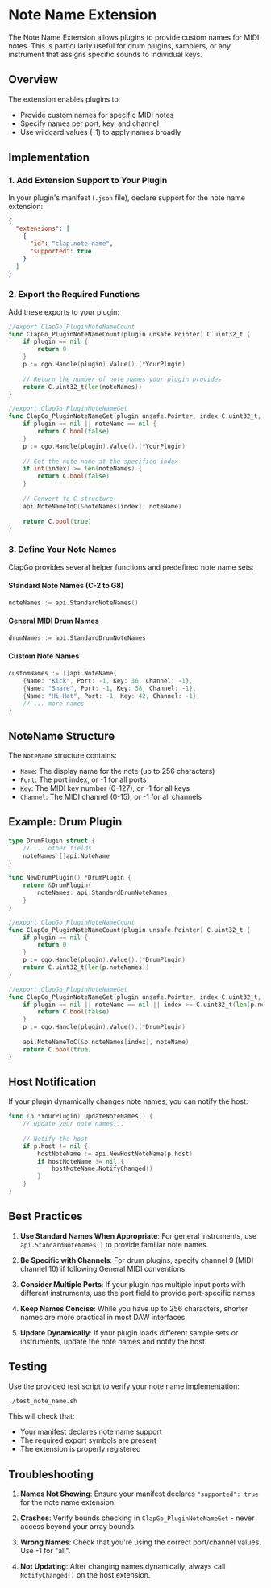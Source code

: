 # Note Name Extension

The Note Name Extension allows plugins to provide custom names for MIDI notes. This is particularly useful for drum plugins, samplers, or any instrument that assigns specific sounds to individual keys.

## Overview

The extension enables plugins to:
- Provide custom names for specific MIDI notes
- Specify names per port, key, and channel
- Use wildcard values (-1) to apply names broadly

## Implementation

### 1. Add Extension Support to Your Plugin

In your plugin's manifest (`.json` file), declare support for the note name extension:

```json
{
  "extensions": [
    {
      "id": "clap.note-name",
      "supported": true
    }
  ]
}
```

### 2. Export the Required Functions

Add these exports to your plugin:

```go
//export ClapGo_PluginNoteNameCount
func ClapGo_PluginNoteNameCount(plugin unsafe.Pointer) C.uint32_t {
    if plugin == nil {
        return 0
    }
    p := cgo.Handle(plugin).Value().(*YourPlugin)
    
    // Return the number of note names your plugin provides
    return C.uint32_t(len(noteNames))
}

//export ClapGo_PluginNoteNameGet
func ClapGo_PluginNoteNameGet(plugin unsafe.Pointer, index C.uint32_t, noteName unsafe.Pointer) C.bool {
    if plugin == nil || noteName == nil {
        return C.bool(false)
    }
    p := cgo.Handle(plugin).Value().(*YourPlugin)
    
    // Get the note name at the specified index
    if int(index) >= len(noteNames) {
        return C.bool(false)
    }
    
    // Convert to C structure
    api.NoteNameToC(&noteNames[index], noteName)
    
    return C.bool(true)
}
```

### 3. Define Your Note Names

ClapGo provides several helper functions and predefined note name sets:

#### Standard Note Names (C-2 to G8)
```go
noteNames := api.StandardNoteNames()
```

#### General MIDI Drum Names
```go
drumNames := api.StandardDrumNoteNames
```

#### Custom Note Names
```go
customNames := []api.NoteName{
    {Name: "Kick", Port: -1, Key: 36, Channel: -1},
    {Name: "Snare", Port: -1, Key: 38, Channel: -1},
    {Name: "Hi-Hat", Port: -1, Key: 42, Channel: -1},
    // ... more names
}
```

## NoteName Structure

The `NoteName` structure contains:
- `Name`: The display name for the note (up to 256 characters)
- `Port`: The port index, or -1 for all ports
- `Key`: The MIDI key number (0-127), or -1 for all keys
- `Channel`: The MIDI channel (0-15), or -1 for all channels

## Example: Drum Plugin

```go
type DrumPlugin struct {
    // ... other fields
    noteNames []api.NoteName
}

func NewDrumPlugin() *DrumPlugin {
    return &DrumPlugin{
        noteNames: api.StandardDrumNoteNames,
    }
}

//export ClapGo_PluginNoteNameCount
func ClapGo_PluginNoteNameCount(plugin unsafe.Pointer) C.uint32_t {
    if plugin == nil {
        return 0
    }
    p := cgo.Handle(plugin).Value().(*DrumPlugin)
    return C.uint32_t(len(p.noteNames))
}

//export ClapGo_PluginNoteNameGet
func ClapGo_PluginNoteNameGet(plugin unsafe.Pointer, index C.uint32_t, noteName unsafe.Pointer) C.bool {
    if plugin == nil || noteName == nil || index >= C.uint32_t(len(p.noteNames)) {
        return C.bool(false)
    }
    p := cgo.Handle(plugin).Value().(*DrumPlugin)
    
    api.NoteNameToC(&p.noteNames[index], noteName)
    return C.bool(true)
}
```

## Host Notification

If your plugin dynamically changes note names, you can notify the host:

```go
func (p *YourPlugin) UpdateNoteNames() {
    // Update your note names...
    
    // Notify the host
    if p.host != nil {
        hostNoteName := api.NewHostNoteName(p.host)
        if hostNoteName != nil {
            hostNoteName.NotifyChanged()
        }
    }
}
```

## Best Practices

1. **Use Standard Names When Appropriate**: For general instruments, use `api.StandardNoteNames()` to provide familiar note names.

2. **Be Specific with Channels**: For drum plugins, specify channel 9 (MIDI channel 10) if following General MIDI conventions.

3. **Consider Multiple Ports**: If your plugin has multiple input ports with different instruments, use the port field to provide port-specific names.

4. **Keep Names Concise**: While you have up to 256 characters, shorter names are more practical in most DAW interfaces.

5. **Update Dynamically**: If your plugin loads different sample sets or instruments, update the note names and notify the host.

## Testing

Use the provided test script to verify your note name implementation:

```bash
./test_note_name.sh
```

This will check that:
- Your manifest declares note name support
- The required export symbols are present
- The extension is properly registered

## Troubleshooting

1. **Names Not Showing**: Ensure your manifest declares `"supported": true` for the note name extension.

2. **Crashes**: Verify bounds checking in `ClapGo_PluginNoteNameGet` - never access beyond your array bounds.

3. **Wrong Names**: Check that you're using the correct port/channel values. Use -1 for "all".

4. **Not Updating**: After changing names dynamically, always call `NotifyChanged()` on the host extension.